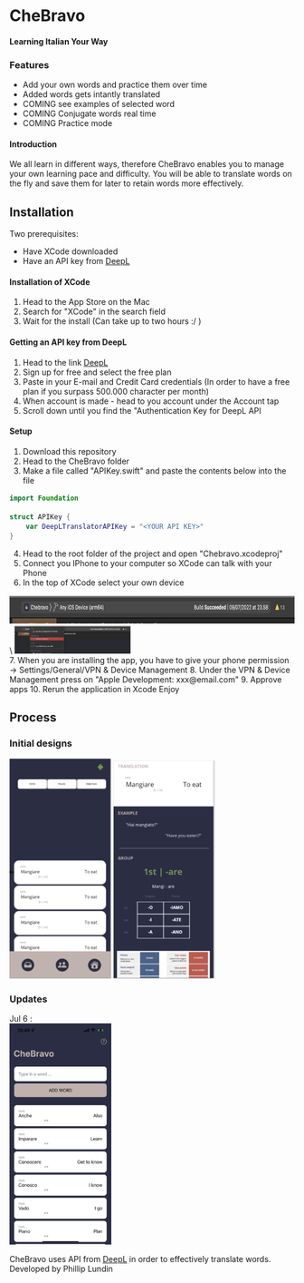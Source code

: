 # CheBravo
#### Learning Italian Your Way

### Features
* Add your own words and practice them over time
* Added words gets intantly translated
* COMING see examples of selected word
* COMING Conjugate words real time
* COMING Practice mode

#### Introduction
We all learn in different ways, therefore CheBravo enables you to manage your own learning pace and difficulty. You will be able to translate words on the fly and save them for later to retain words more effectively.


## Installation
Two prerequisites:
- Have XCode downloaded
- Have an API key from [DeepL](https://www.deepl.com/pro-api?cta=header-pro-api/) 


#### Installation of XCode
1. Head to the App Store on the Mac
2. Search for "XCode" in the search field
3. Wait for the install (Can take up to two hours :/ )


#### Getting an API key from DeepL
1. Head to the link [DeepL](https://www.deepl.com/pro-api?cta=header-pro-api/) 
2. Sign up for free and select the free plan
3. Paste in your E-mail and Credit Card credentials (In order to have a free plan if you surpass 500.000 character per month)
4. When account is made - head to you account under the Account tap
5. Scroll down until you find the "Authentication Key for DeepL API

#### Setup
1. Download this repository
2. Head to the CheBravo folder
3. Make a file called "APIKey.swift" and paste the contents below into the file 
```swift
import Foundation

struct APIKey {
    var DeepLTranslatorAPIKey = "<YOUR API KEY>"
}

```
4. Head to the root folder of the project and open "Chebravo.xcodeproj"
5. Connect you IPhone to your computer so XCode can talk with your Phone
6. In the top of XCode select your own device
<div>
<img src="./assets/sc1.png" height="50"> \
<img src="./assets/sc2.png" height="50">
</div>
7. When you are installing the app, you have to give your phone permission -> Settings/General/VPN & Device Management
8. Under the VPN & Device Management press on "Apple Development: xxx@email.com"
9. Approve apps
10. Rerun the application in Xcode
Enjoy



## Process

### Initial designs
<div>
<img src="./assets/cover.png" width="180">
<img src="./assets/verbExample.png" width="180">
</div>


### Updates
Jul 6 : \
<img src="./assets/updatejul6.png" width="180">

CheBravo uses API from [DeepL](https://www.deepl.com/translator) in order to effectively translate words.
Developed by Phillip Lundin
